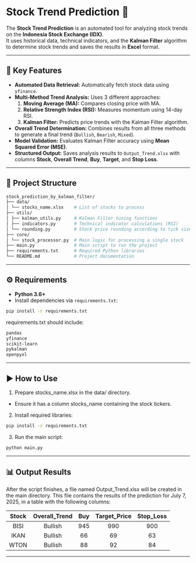 # Stock Trend Prediction 🚀

The **Stock Trend Prediction** is an automated tool for analyzing stock trends on the **Indonesia Stock Exchange (IDX)**.  
It uses historical data, technical indicators, and the **Kalman Filter** algorithm to determine stock trends and saves the results in **Excel** format.

---

## 🔑 Key Features

- **Automated Data Retrieval:** Automatically fetch stock data using `yfinance`.
- **Multi-Method Trend Analysis:** Uses 3 different approaches:
  1. **Moving Average (MA):** Compares closing price with MA.
  2. **Relative Strength Index (RSI):** Measures momentum using 14-day RSI.
  3. **Kalman Filter:** Predicts price trends with the Kalman Filter algorithm.
- **Overall Trend Determination:** Combines results from all three methods to generate a final trend (`Bullish`, `Bearish`, `Mixed`).
- **Model Validation:** Evaluates Kalman Filter accuracy using **Mean Squared Error (MSE)**.
- **Structured Output:** Saves analysis results to `Output_Trend.xlsx` with columns **Stock**, **Overall Trend**, **Buy**, **Target**, and **Stop Loss**.

---

## 📂 Project Structure
```bash
stock_prediction_by_kalman_filter/
├── data/
│ └── stocks_name.xlsx    # List of stocks to process
├── utils/
│ ├── kalman_utils.py     # Kalman Filter tuning functions
│ ├── indicators.py       # Technical indicator calculations (RSI)
│ └── rounding.py         # Stock price rounding according to tick size
├── core/
│ └── stock_processor.py  # Main logic for processing a single stock
├── main.py               # Main script to run the project
├── requirements.txt      # Required Python libraries
└── README.md             # Project documentation
```
---

## ⚙️ Requirements

- **Python 3.6+**
- Install dependencies via `requirements.txt`:

```bash
pip install -r requirements.txt
```

requirements.txt should include:
```bash
pandas
yfinance
scikit-learn
pykalman
openpyxl
```

---

## ▶️ How to Use

1. Prepare stocks_name.xlsx in the data/ directory.
 - Ensure it has a column stocks_name containing the stock tickers.

2. Install required libraries:
```bash
pip install -r requirements.txt
```
3. Run the main script:
```bash
python main.py
```
---

## 📊 Output Results

After the script finishes, a file named Output_Trend.xlsx will be created in the main directory. This file contains the results of the prediction for July 7, 2025, in a table with the following columns:

| Stock | Overall_Trend | Buy | Target_Price | Stop_Loss |
| :---: | :-----------: | :-: | :----------: | :-------: |
| BISI | Bullish | 945 | 990 | 900 |
| IKAN | Bullish | 66 | 69 | 63 |
| WTON | Bullish | 88 | 92 | 84 |

---
